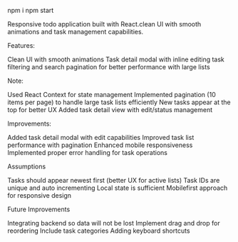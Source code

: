 npm i
npm start

Responsive todo application built with React.clean UI with smooth animations and  task management capabilities.

Features:

 Clean UI with smooth animations
 Task detail modal with inline editing
 task filtering and search
 pagination for better performance with large lists

Note:

 Used React Context for state management 
 Implemented pagination (10 items per page) to handle large task lists efficiently
 New tasks appear at the top for better UX
 Added task detail view with edit/status management

Improvements:

 Added task detail modal with edit capabilities
 Improved task list performance with pagination
 Enhanced mobile responsiveness
 Implemented proper error handling for task operations

Assumptions 

 Tasks should appear newest first (better UX for active lists)
 Task IDs are unique and auto incrementing
 Local state is sufficient 
 Mobilefirst approach for responsive design

Future Improvements

 Integrating backend so data will not be lost
 Implement drag and drop for reordering
 Include task categories
 Adding keyboard shortcuts
